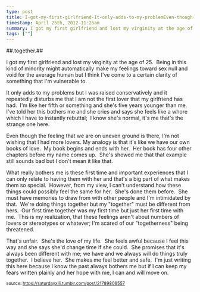 ```yaml
---
type: post
title: I-got-my-first-girlfriend-It-only-adds-to-my-problemEven-though-the-feeling-thWhat-really-bothers-me-is-Thats-unfair -Shes-the-
timestamp: April 25th, 2012 11:25am
summary: I got my first girlfriend and lost my virginity at the age of 25  Being in this kind of minority might automatically make my feelings toward sex null It only adds to my problems but I was raised conservatively and it repeatedly disturbs me that I am not the first lover that my girlfriend has had  IEven though the feeling that we are on uneven ground is there Im not wishing that I had more lovers My analogy is that its like we have our own booWhat really bothers me is these first time and important experiences that I can only relate to having them with her and thats a big part of what makesThats unfair  Shes the love of my life  She feels awful because I feel this way and she says shed change time if she could  She promises that it
tags: [""]
---
```

##.together.##
                    
I got my first girlfriend and lost my virginity at the age of 25.  Being in this kind of minority might automatically make my feelings toward sex null and void for the average human but I think I've come to a certain clarity of something that I'm vulnerable to.


It only adds to my problems but I was raised conservatively and it repeatedly disturbs me that I am not the first lover that my girlfriend has had.  I'm like her fifth or something and she's five years younger than me.  I've told her this bothers me and she cries and says she feels like a whore which I have to instantly rebuttal;  I know she's normal, it's me that's the strange one here. 


Even though the feeling that we are on uneven ground is there, I'm not wishing that I had more lovers. My analogy is that it's like we have our own books of love.  My book begins and ends with her.  Her book has four other chapters before my name comes up.  She's showed me that that example still sounds bad but I don't mean it like that. 


What really bothers me is these first time and important experiences that I can only relate to having them with her and that's a big part of what makes them so special.  However, from my view, I can't understand how these things could possibly feel the same for her.  She's done them before.  She must have memories to draw from with other people and I'm intimidated by that.  We're doing things together but my "together" must be different from hers.  Our first time together was my first time but just her first time with me.  This is my realization, that these feelings aren't about numbers of lovers or stereotypes or whatever; I'm scared of our "togetherness" being threatened.


That's unfair.  She's the love of my life.  She feels awful because I feel this way and she says she'd change time if she could.  She promises that it's always been different with me; we have and we always will do things truly together.  I believe her.  She makes me feel better and safe.  I'm just writing this here because I know the past always bothers me but if I can keep my fears written plainly and her hope with me, I can and will move on.

                
                
                
                
                
                
                                
<small>source: https://saturdayxiii.tumblr.com/post/21789806557</small>